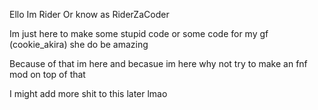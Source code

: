 Ello Im Rider Or know as RiderZaCoder

Im just here to make some stupid code or some code for my gf (cookie_akira) she do be amazing

Because of that im here and becasue im here why not try to make an fnf mod on top of that

I might add more shit to this later lmao
